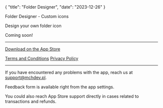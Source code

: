 {
  "title": "Folder Designer",
  "date": "2023-12-26"
}

Folder Designer - Custom icons

Design your own folder icon

Coming soon!

---

[Download on the App Store](#)

[Terms and Conditions](terms)
[Privacy Policy](privacy)

---

If you have encountered any problems with the app, reach us at support@mchdev.pl.

Feedback form is available right from the app settings.

You could also reach App Store support directly in cases related to transactions and refunds.